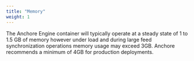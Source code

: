 ```yaml
---
title: "Memory"
weight: 1
---
```


The Anchore Engine container will typically operate at a steady state of 1 to 1.5 GB of memory however under load and during large feed synchronization operations memory usage may exceed 3GB. Anchore recommends a minimum of 4GB for production deployments.